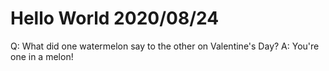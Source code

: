 # Hello World 2020/08/24

Q: What did one watermelon say to the other on Valentine's Day?
A: You're one in a melon!
